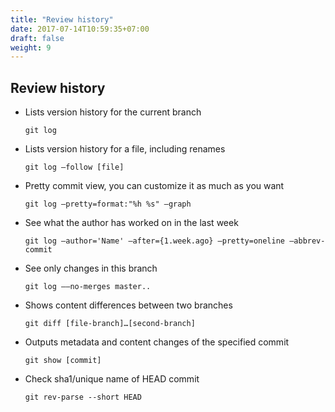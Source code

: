 ```yaml
---
title: "Review history"
date: 2017-07-14T10:59:35+07:00
draft: false
weight: 9
---
```


## Review history

  - Lists version history for the current branch

	`git log`

  - Lists version history for a file, including renames

	`git log –follow [file]`

  - Pretty commit view, you can customize it as much as you want

	`git log –pretty=format:"%h %s" –graph`

  - See what the author has worked on in the last week

	`git log –author='Name' –after={1.week.ago} –pretty=oneline –abbrev-commit`

  - See only changes in this branch

	`git log ––no-merges master..`

  - Shows content differences between two branches

	`git diff [file-branch]…[second-branch]`

  - Outputs metadata and content changes of the specified commit

	`git show [commit]`

  - Check sha1/unique name of HEAD commit

	`git rev-parse --short HEAD`

